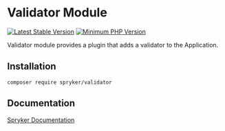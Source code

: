 # Validator Module
[![Latest Stable Version](https://poser.pugx.org/spryker/validator/v/stable.svg)](https://packagist.org/packages/spryker/validator)
[![Minimum PHP Version](https://img.shields.io/badge/php-%3E%3D%207.3-8892BF.svg)](https://php.net/)

Validator module provides a plugin that adds a validator to the Application.

## Installation

```
composer require spryker/validator
```

## Documentation

[Spryker Documentation](https://academy.spryker.com/developing_with_spryker/module_guide/modules.html)
